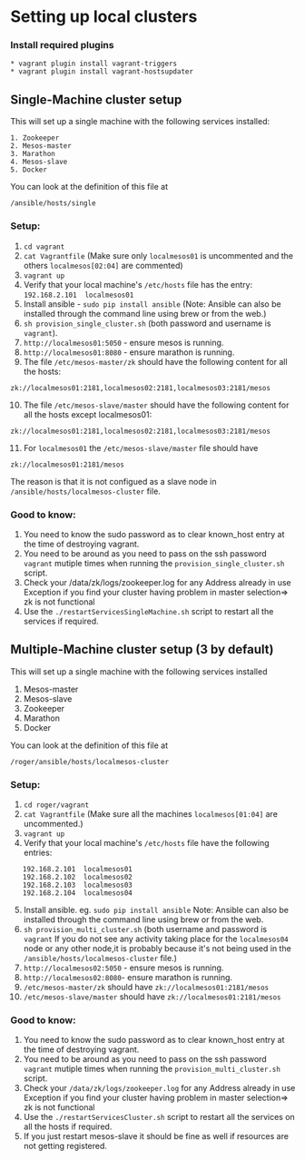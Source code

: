 # Setting up local clusters
### Install required plugins
```
* vagrant plugin install vagrant-triggers
* vagrant plugin install vagrant-hostsupdater
```

## Single-Machine cluster setup
This will set up a single machine with the following services installed:
```
1. Zookeeper
2. Mesos-master
3. Marathon
4. Mesos-slave
5. Docker
```

You can look at the definition of this file at
```
/ansible/hosts/single
```

### Setup:
1. `cd vagrant`
2. `cat Vagrantfile` (Make sure only `localmesos01` is uncommented and the others `localmesos[02:04]` are commented)
3. `vagrant up`
4. Verify that your local machine's `/etc/hosts` file has the entry: `192.168.2.101  localmesos01`
5. Install ansible - `sudo pip install ansible` (Note: Ansible can also be installed through the command line using brew or from the web.)
6. `sh provision_single_cluster.sh` (both password and username is `vagrant`).
7. `http://localmesos01:5050` - ensure mesos is running.
8. `http://localmesos01:8080` - ensure marathon is running.
9. The file `/etc/mesos-master/zk` should have the following content for all the hosts:
```
zk://localmesos01:2181,localmesos02:2181,localmesos03:2181/mesos
```
10. The file `/etc/mesos-slave/master` should have the following content for all the hosts except localmesos01:
```
zk://localmesos01:2181,localmesos02:2181,localmesos03:2181/mesos
```
11. For `localmesos01` the `/etc/mesos-slave/master` file should have
```
zk://localmesos01:2181/mesos
```
The reason is that it is not configued as a slave node in `/ansible/hosts/localmesos-cluster` file.

### Good to know:
1. You need to know the sudo password as to clear known_host entry at the time of destroying vagrant.
2. You need to be around as you need to pass on the ssh password ```vagrant``` mutiple times when running the ```provision_single_cluster.sh``` script.
3. Check your /data/zk/logs/zookeeper.log for any Address already in use Exception if you find your cluster having problem in master selection=> zk is not functional
4. Use the ```./restartServicesSingleMachine.sh``` script to restart all the services if required.

## Multiple-Machine cluster setup (3 by default)  
This will set up a single machine with the following services installed
1. Mesos-master
2. Mesos-slave
3. Zookeeper
4. Marathon
5. Docker

You can look at the definition of this file at
```
/roger/ansible/hosts/localmesos-cluster
```

### Setup:
1. `cd roger/vagrant`
2. `cat Vagrantfile` (Make sure all the machines `localmesos[01:04]` are uncommented.)
3. `vagrant up`
4. Verify that your local machine's `/etc/hosts` file have the following entries:
```
   192.168.2.101  localmesos01
   192.168.2.102  localmesos02
   192.168.2.103  localmesos03
   192.168.2.104  localmesos04
```
5. Install ansible. eg. `sudo pip install ansible` Note: Ansible can also be installed through the command line using brew or from the web.
6. `sh provision_multi_cluster.sh` (both username and password is `vagrant` If you do not see any activity taking place for the `localmesos04` node or any other node,it is probably because it's not being used in the `/ansible/hosts/localmesos-cluster` file.)
7. `http://localmesos02:5050` - ensure mesos is running.
8. `http://localmesos02:8080`- ensure marathon is running.
9. `/etc/mesos-master/zk` should have `zk://localmesos01:2181/mesos`
10. `/etc/mesos-slave/master` should have `zk://localmesos01:2181/mesos`

### Good to know:
1. You need to know the sudo password as to clear known_host entry at the time of destroying vagrant.
2. You need to be around as you need to pass on the ssh password ```vagrant``` mutiple times when running the `provision_multi_cluster.sh` script.
3. Check your `/data/zk/logs/zookeeper.log` for any Address already in use Exception if you find your cluster having problem in master selection=> zk is not functional
4. Use the `./restartServicesCluster.sh` script to restart all the services on all the hosts if required.
5. If you just restart mesos-slave it should be fine as well if resources are not getting registered.
